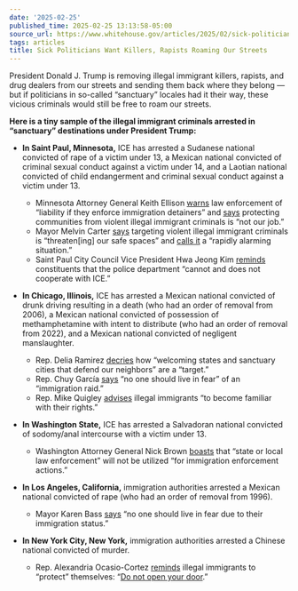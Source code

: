 ```yaml
---
date: '2025-02-25'
published_time: 2025-02-25 13:13:58-05:00
source_url: https://www.whitehouse.gov/articles/2025/02/sick-politicians-want-killers-rapists-roaming-our-streets/
tags: articles
title: Sick Politicians Want Killers, Rapists Roaming Our Streets
---
```

 
President Donald J. Trump is removing illegal immigrant killers,
rapists, and drug dealers from our streets and sending them back where
they belong — but if politicians in so-called “sanctuary” locales had it
their way, these vicious criminals would still be free to roam our
streets.

**Here is a tiny sample of the illegal immigrant criminals arrested in
“sanctuary” destinations under President Trump:**

-   **In Saint Paul, Minnesota,** ICE has arrested a Sudanese national
    convicted of rape of a victim under 13, a Mexican national convicted
    of criminal sexual conduct against a victim under 14, and a Laotian
    national convicted of child endangerment and criminal sexual conduct
    against a victim under 13.
    -   Minnesota Attorney General Keith Ellison
        [warns](https://www.startribune.com/mn-attorney-general-says-law-enforcement-cant-keep-people-in-custody-on-ice-detainers/601218801)
        law enforcement of “liability if they enforce immigration
        detainers” and
        [says](https://nbcmontana.com/news/nation-world/minnesota-ag-vows-to-resist-trumps-bidding-amid-immigration-crackdown-not-our-job-keith-ellison-attorney-general-trump-tom-homan-border-czar-illegal-immigration-mass-deporations)
        protecting communities from violent illegal immigrant criminals
        is “not our job.”

    <!-- -->

    -   Mayor Melvin Carter
        [says](https://www.audacy.com/wccoradio/news/local/st-paul-mayor-city-wont-have-role-in-immigration-policy#:~:text=Carter%20told%20WCCO%27s,community%20less%20safe.%22)
        targeting violent illegal immigrant criminals is
        “threaten\[ing\] our safe spaces” and [calls
        it](https://www.yahoo.com/news/st-paul-ordinance-says-city-111900706.html#:~:text=But%20%E2%80%9Cthis%20is%20a%20rapidly%20alarming%20situation%2C%20so%20I%20wouldn%E2%80%99t%20rule%20out%20the%20possibility%20that%20we%20get%20to%20a%20place%20that%20we%20want%20to%20add%20something%E2%80%9D%20to%20the%20ordinance%2C%20Carter%20said.)
        a “rapidly alarming situation.”

    <!-- -->

    -   Saint Paul City Council Vice President Hwa Jeong Kim
        [reminds](https://content.govdelivery.com/accounts/STPAUL/bulletins/3d395b4)
        constituents that the police department “cannot and does not
        cooperate with ICE.”
-   **In Chicago, Illinois,** ICE has arrested a Mexican national
    convicted of drunk driving resulting in a death (who had an order of
    removal from 2006), a Mexican national convicted of possession of
    methamphetamine with intent to distribute (who had an order of
    removal from 2022), and a Mexican national convicted of negligent
    manslaughter.
    -   Rep. Delia Ramirez
        [decries](https://x.com/repdeliaramirez/status/1887616959421825286)
        how “welcoming states and sanctuary cities that defend our
        neighbors” are a “target.”

    <!-- -->

    -   Rep. Chuy García
        [says](https://x.com/RepChuyGarcia/status/1890063659373899949)
        “no one should live in fear” of an “immigration raid.”

    <!-- -->

    -   Rep. Mike Quigley
        [advises](https://x.com/RepMikeQuigley/status/1884013632880570501)
        illegal immigrants “to become familiar with their rights.”
-   **In Washington State,** ICE has arrested a Salvadoran national
    convicted of sodomy/anal intercourse with a victim under 13.
    -   Washington Attorney General Nick Brown
        [boasts](https://x.com/AGOWA/status/1882600961409187902) that
        “state or local law enforcement” will not be utilized “for
        immigration enforcement actions.”
-   **In Los Angeles, California,** immigration authorities arrested a
    Mexican national convicted of rape (who had an order of removal from
    1996).
    -   Mayor Karen Bass
        [says](https://x.com/MayorOfLA/status/1894163854684209505) “no
        one should live in fear due to their immigration status.”
-   **In New York City, New York,** immigration authorities arrested a
    Chinese national convicted of murder.
    -   Rep. Alexandria Ocasio-Cortez
        [reminds](https://x.com/AOC/status/1890141894698758293) illegal
        immigrants to “protect” themselves: “[Do not open your
        door](https://nypost.com/2025/02/13/us-news/aoc-shares-tips-on-how-illegal-immigrants-can-evade-ice-do-not-open-your-door/).”
